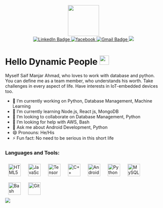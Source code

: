 <div id="header" align="center">
  <img src="https://media.giphy.com/media/SDUiharA58JhGCwDqP/giphy.gif" width="100"/>
</div>

<div id="badges" align="center">
  <a href="https://www.linkedin.com/in/saifmanjarahmad/">
    <img src="https://img.shields.io/badge/LinkedIn-blue?style=for-the-badge&logo=linkedin&logoColor=white" alt="LinkedIn Badge"/>
  </a>
  <a href="https://www.facebook.com/saifmanjarahmad" target="_blank">
<img src=https://img.shields.io/badge/facebook-%232E87FB.svg?&style=for-the-badge&logo=facebook&logoColor=white alt=facebook style="margin-bottom: 5px;" />
</a>
  <a href="https://mail.google.com/mail/u/saifahmad1135@gmail.com">
    <img src="https://img.shields.io/badge/Gmail-red?style=for-the-badge&logo=gmail&logoColor=white" alt="Gmail Badge"/>
  </a>
  <a href="https://www.instagram.com/saif_manjar_ahmad/" target="_blank">
<img src="https://img.shields.io/badge/instagram-%23000000.svg?&style=for-the-badge&logo=instagram&logoColor=white alt=instagram style=margin-bottom: 5px;" />
</a>  
</div>
<div align="center">
<img src="https://komarev.com/ghpvc/?username=saifmanjarahmad&style=flat-square&color=blue" alt=""/>

  </div>
  


<h1> 
  <b>
    Hello Dynamic People
  </b>
  <img src="https://media.giphy.com/media/hvRJCLFzcasrR4ia7z/giphy.gif" width="30px"/>
</h1>
  
<p>Myself Saif Manjar Ahmad, who loves to work with database and python. You can define me as a team member, who understands his worth. Take challenges in every aspect of life. Have interests in IoT-embedded devices too.
  </p>
  
 - 🔭 I’m currently working on Python, Database Management, Machine Learning
- 🌱 I’m currently learning Node.js, React js, MongoDB
- 👯 I’m looking to collaborate on Database Management, Python
- 🤔 I’m looking for help with AWS, Bash
- 💬 Ask me about Android Development, Python
- 😄 Pronouns: He/His
- ⚡ Fun fact: No need to be serious in this short life


<h3 align="left">Languages and Tools:</h3>

  <div align="left">  
<a href="https://en.wikipedia.org/wiki/HTML5" target="_blank"><img style="margin: 10px" src="https://profilinator.rishav.dev/skills-assets/html5-original-wordmark.svg" alt="HTML5" height="40" /></a>  
<a href="https://www.javascript.com/" target="_blank"><img style="margin: 10px" src="https://profilinator.rishav.dev/skills-assets/javascript-original.svg" alt="JavaScript" height="40" /></a>  
<a href="https://www.tensorflow.org/" target="_blank"><img style="margin: 10px" src="https://profilinator.rishav.dev/skills-assets/tensorflow-icon.svg" alt="TensorFlow" height="40" /></a>  
<a href="https://www.cplusplus.com/" target="_blank"><img style="margin: 10px" src="https://profilinator.rishav.dev/skills-assets/cplusplus-original.svg" alt="C++" height="40" /></a>  
<a href="https://www.android.com/intl/en_in/" target="_blank"><img style="margin: 10px" src="https://profilinator.rishav.dev/skills-assets/android-original-wordmark.svg" alt="Android" height="40" /></a>  
<a href="https://www.python.org/" target="_blank"><img style="margin: 10px" src="https://profilinator.rishav.dev/skills-assets/python-original.svg" alt="Python" height="40" /></a>  
<a href="https://www.mysql.com/" target="_blank"><img style="margin: 10px" src="https://profilinator.rishav.dev/skills-assets/mysql-original-wordmark.svg" alt="MySQL" height="40" /></a>  
<a href="https://www.gnu.org/software/bash/" target="_blank"><img style="margin: 10px" src="https://profilinator.rishav.dev/skills-assets/gnu_bash-icon.svg" alt="Bash" height="40" /></a>  
<a href="https://github.com/" target="_blank"><img style="margin: 10px" src="https://profilinator.rishav.dev/skills-assets/git-scm-icon.svg" alt="Git" height="40" /></a>  

  </div>


</td><td valign="top" width="33%">
</div>

</td><td valign="top" width="33%">
  
 <div align="left"><img src="https://github-readme-stats.vercel.app/api?username=saifmanjarahmad&show_icons=true&count_private=true&hide_border=true" align="center" /></div>  

<br/>  







